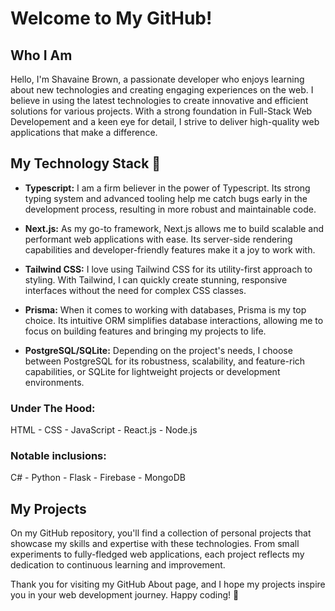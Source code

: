 # Welcome to My GitHub!

## Who I Am

Hello, I'm Shavaine Brown, a passionate developer who enjoys learning about new technologies and creating engaging experiences on the web. I believe in using the latest technologies to create innovative and efficient solutions for various projects. With a strong foundation in Full-Stack Web Developement and a keen eye for detail, I strive to deliver high-quality web applications that make a difference.

## My Technology Stack 🧰

- **Typescript:** I am a firm believer in the power of Typescript. Its strong typing system and advanced tooling help me catch bugs early in the development process, resulting in more robust and maintainable code.

- **Next.js:** As my go-to framework, Next.js allows me to build scalable and performant web applications with ease. Its server-side rendering capabilities and developer-friendly features make it a joy to work with.

- **Tailwind CSS:** I love using Tailwind CSS for its utility-first approach to styling. With Tailwind, I can quickly create stunning, responsive interfaces without the need for complex CSS classes.

- **Prisma:** When it comes to working with databases, Prisma is my top choice. Its intuitive ORM simplifies database interactions, allowing me to focus on building features and bringing my projects to life.

- **PostgreSQL/SQLite:** Depending on the project's needs, I choose between PostgreSQL for its robustness, scalability, and feature-rich capabilities, or SQLite for lightweight projects or development environments.

### Under The Hood:
HTML - CSS - JavaScript - React.js - Node.js

### Notable inclusions:
C# - Python - Flask - Firebase - MongoDB

## My Projects

On my GitHub repository, you'll find a collection of personal projects that showcase my skills and expertise with these technologies. From small experiments to fully-fledged web applications, each project reflects my dedication to continuous learning and improvement.

Thank you for visiting my GitHub About page, and I hope my projects inspire you in your web development journey. Happy coding! 🚀


<!--
**shavaine/shavaine** is a ✨ _special_ ✨ repository because its `README.md` (this file) appears on your GitHub profile.

Here are some ideas to get you started:

### Hi there 👋

- 🔭 I’m currently working on ...
- 🌱 I’m currently learning ...
- 👯 I’m looking to collaborate on ...
- 🤔 I’m looking for help with ...
- 💬 Ask me about ...
- 📫 How to reach me: ...
- 😄 Pronouns: ...
- ⚡ Fun fact: ...
-->
